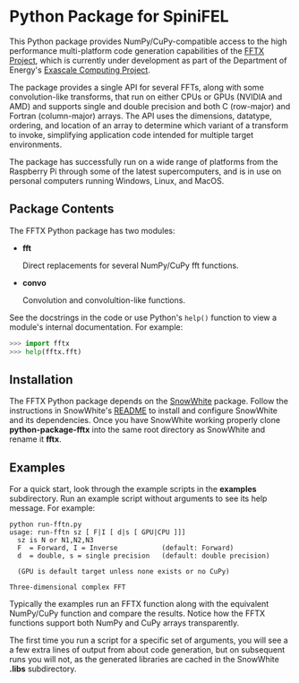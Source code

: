 Python Package for SpiniFEL
===========================

This Python package provides NumPy/CuPy-compatible access to the high performance multi-platform 
code generation capabilities of the [FFTX Project](https://github.com/spiral-software/fftx), 
which is currently under development as part of the Department of Energy's 
[Exascale Computing Project](https://www.exascaleproject.org/).

The package provides a single API for several FFTs, along with some convolution-like transforms, that run on either CPUs or GPUs (NVIDIA and AMD) and supports single and double precision and both C (row-major) and Fortran (column-major) arrays.  The API uses the dimensions, datatype, ordering, and location of an array to determine which variant of a transform to invoke, simplifying application code intended for multiple target environments.

The package has successfully run on a wide range of platforms from the Raspberry Pi through some of the latest supercomputers, and is in use on personal computers running Windows, Linux, and MacOS.

## Package Contents

The FFTX Python package has two modules:

- **fft**

   Direct replacements for several NumPy/CuPy fft functions.
   
- **convo**

   Convolution and convolultion-like functions.

See the docstrings in the code or use Python's `help()` function to view a module's internal documentation.  For example:

```python console
>>> import fftx
>>> help(fftx.fft)
```

## Installation

The FFTX Python package depends on the [SnowWhite](https://github.com/spiral-software/python-package-snowwhite) package. 
Follow the instructions in SnowWhite's 
[README](https://github.com/spiral-software/python-package-snowwhite#readme)
to install and 
configure SnowWhite and its dependencies. Once you have SnowWhite working properly 
clone **python-package-fftx** into the same root directory as SnowWhite and rename it **fftx**.

## Examples

For a quick start, look through the example scripts in the **examples** subdirectory.  Run an example script without arguments to see its help message.  For example:

```shell
python run-fftn.py
usage: run-fftn sz [ F|I [ d|s [ GPU|CPU ]]]
  sz is N or N1,N2,N3
  F  = Forward, I = Inverse           (default: Forward)
  d  = double, s = single precision   (default: double precision)

  (GPU is default target unless none exists or no CuPy)

Three-dimensional complex FFT
```

Typically the examples run an FFTX function along with the equivalent NumPy/CuPy function and compare the results.  Notice how the FFTX functions support both NumPy and CuPy arrays transparently.

The first time you run a script for a specific set of arguments, you will see a a few extra lines of output from about code generation, but on subsequent runs you will not, as the generated libraries 
are cached in the SnowWhite **.libs** subdirectory.
